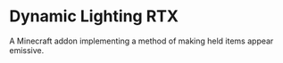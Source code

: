# Dynamic Lighting RTX
 A Minecraft addon implementing a method of making held items appear emissive.

